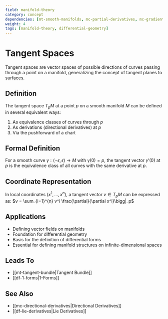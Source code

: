```yaml
---
field: manifold-theory
category: concept
dependencies: [mt-smooth-manifolds, mc-partial-derivatives, mc-gradient, mc-directional-derivatives, mc-vector-fields]
weight: 4
tags: [manifold-theory, differential-geometry]
---
```


# Tangent Spaces

Tangent spaces are vector spaces of possible directions of curves passing through a point on a manifold, generalizing the concept of tangent planes to surfaces.

## Definition
The tangent space $T_pM$ at a point $p$ on a smooth manifold $M$ can be defined in several equivalent ways:
1. As equivalence classes of curves through $p$
2. As derivations (directional derivatives) at $p$
3. Via the pushforward of a chart

## Formal Definition
For a smooth curve $\gamma: (-\epsilon, \epsilon) \to M$ with $\gamma(0) = p$, the tangent vector $\gamma'(0)$ at $p$ is the equivalence class of all curves with the same derivative at $p$.

## Coordinate Representation
In local coordinates $(x^1, \ldots, x^n)$, a tangent vector $v \in T_pM$ can be expressed as:
$v = \sum_{i=1}^{n} v^i \frac{\partial}{\partial x^i}\bigg|_p$

## Applications
- Defining vector fields on manifolds
- Foundation for differential geometry
- Basis for the definition of differential forms
- Essential for defining manifold structures on infinite-dimensional spaces

## Leads To
- [[mt-tangent-bundle|Tangent Bundle]]
- [[df-1-forms|1-Forms]]

## See Also
- [[mc-directional-derivatives|Directional Derivatives]]
- [[df-lie-derivatives|Lie Derivatives]]